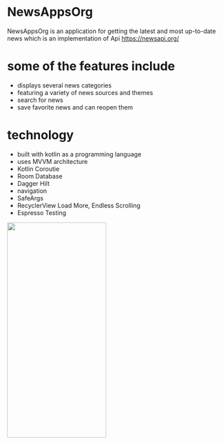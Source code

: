 # NewsAppsOrg

NewsAppsOrg is an application for getting the latest and most up-to-date news which is an implementation of Api https://newsapi.org/

# some of the features include

- displays several news categories
- featuring a variety of news sources and themes
- search for news
- save favorite news and can reopen them

# technology

- built with kotlin as a programming language
- uses MVVM architecture
- Kotlin Coroutie
- Room Database
- Dagger Hilt
- navigation
- SafeArgs
- RecyclerView Load More, Endless Scrolling
- Espresso Testing

<img src="https://github.com/bendevelo/NewsAppsOrg/assets/141692300/8f4b1e37-3411-498b-bf48-67cde76bd3d0" width="230" height="500" />

